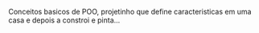 Conceitos basicos de POO, projetinho que define caracteristicas em uma casa e depois a constroi e pinta...

